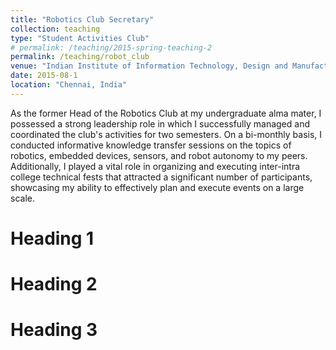 ```yaml
---
title: "Robotics Club Secretary"
collection: teaching
type: "Student Activities Club"
# permalink: /teaching/2015-spring-teaching-2
permalink: /teaching/robot_club 
venue: "Indian Institute of Information Technology, Design and Manufacturing, Kancheepuram"
date: 2015-08-1 
location: "Chennai, India"
---
```


As the former Head of the Robotics Club at my undergraduate alma mater, I possessed a strong leadership role in which I successfully managed and coordinated the club's activities for two semesters. On a bi-monthly basis, I conducted informative knowledge transfer sessions on the topics of robotics, embedded devices, sensors, and robot autonomy to my peers. Additionally, I played a vital role in organizing and executing inter-intra college technical fests that attracted a significant number of participants, showcasing my ability to effectively plan and execute events on a large scale.

Heading 1
======

Heading 2
======

Heading 3
======
